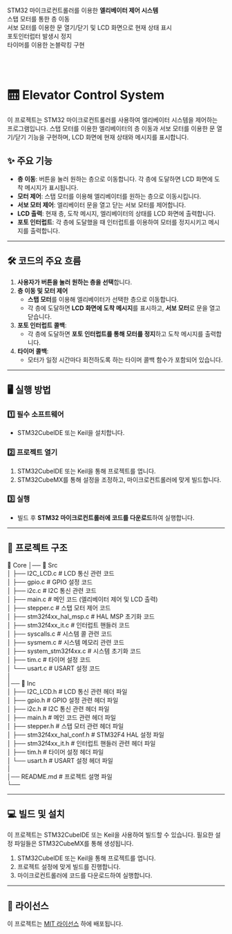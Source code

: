 <br><br>
STM32 마이크로컨트롤러를 이용한 **엘리베이터 제어 시스템**<br>
스탭 모터를 통한 층 이동<br>
서보 모터를 이용한 문 열기/닫기 및 LCD 화면으로 현재 상태 표시<br>
포토인터럽터 발생시 정지<br>
타이머를 이용한 논블락킹 구현<br>

<br><br>

# 🛗 Elevator Control System

이 프로젝트는 STM32 마이크로컨트롤러를 사용하여 엘리베이터 시스템을 제어하는 프로그램입니다. 스탭 모터를 이용한 엘리베이터의 층 이동과 서보 모터를 이용한 문 열기/닫기 기능을 구현하며, LCD 화면에 현재 상태와 메시지를 표시합니다.

## ✨ 주요 기능
- **층 이동**: 버튼을 눌러 원하는 층으로 이동합니다. 각 층에 도달하면 LCD 화면에 도착 메시지가 표시됩니다.
- **모터 제어**: 스탭 모터를 이용해 엘리베이터를 원하는 층으로 이동시킵니다.
- **서보 모터 제어**: 엘리베이터 문을 열고 닫는 서보 모터를 제어합니다.
- **LCD 출력**: 현재 층, 도착 메시지, 엘리베이터의 상태를 LCD 화면에 출력합니다.
- **포토 인터럽트**: 각 층에 도달했을 때 인터럽트를 이용하여 모터를 정지시키고 메시지를 출력합니다.

---

## 🛠 코드의 주요 흐름

1. **사용자가 버튼을 눌러 원하는 층을 선택**합니다.
2. **층 이동 및 모터 제어**
   - **스탭 모터**를 이용해 엘리베이터가 선택한 층으로 이동합니다.
   - 각 층에 도달하면 **LCD 화면에 도착 메시지**를 표시하고, **서보 모터**로 문을 열고 닫습니다.
3. **포토 인터럽트 콜백**:
   - 각 층에 도달하면 **포토 인터럽트를 통해 모터를 정지**하고 도착 메시지를 출력합니다.
4. **타이머 콜백**:
   - 모터가 일정 시간마다 회전하도록 하는 타이머 콜백 함수가 포함되어 있습니다.

---

## 🖥 실행 방법

### 1️⃣ 필수 소프트웨어
- STM32CubeIDE 또는 Keil을 설치합니다.

### 2️⃣ 프로젝트 열기
1. STM32CubeIDE 또는 Keil을 통해 프로젝트를 엽니다.
2. STM32CubeMX를 통해 설정을 조정하고, 마이크로컨트롤러에 맞게 빌드합니다.

### 3️⃣ 실행
- 빌드 후 **STM32 마이크로컨트롤러에 코드를 다운로드**하여 실행합니다.

---

## 📂 프로젝트 구조

📂 Core
│── 📂 Src  
│   ├── I2C_LCD.c                        # LCD 통신 관련 코드  
│   ├── gpio.c                           # GPIO 설정 코드  
│   ├── i2c.c                            # I2C 통신 관련 코드  
│   ├── main.c                           # 메인 코드 (엘리베이터 제어 및 LCD 출력)  
│   ├── stepper.c                        # 스탭 모터 제어 코드  
│   ├── stm32f4xx_hal_msp.c              # HAL MSP 초기화 코드  
│   ├── stm32f4xx_it.c                   # 인터럽트 핸들러 코드  
│   ├── syscalls.c                       # 시스템 콜 관련 코드  
│   ├── sysmem.c                         # 시스템 메모리 관련 코드  
│   ├── system_stm32f4xx.c               # 시스템 초기화 코드  
│   ├── tim.c                            # 타이머 설정 코드  
│   └── usart.c                          # USART 설정 코드  
│  
│── 📂 Inc  
│   ├── I2C_LCD.h                        # LCD 통신 관련 헤더 파일  
│   ├── gpio.h                           # GPIO 설정 관련 헤더 파일  
│   ├── i2c.h                            # I2C 통신 관련 헤더 파일  
│   ├── main.h                           # 메인 코드 관련 헤더 파일  
│   ├── stepper.h                        # 스탭 모터 관련 헤더 파일  
│   ├── stm32f4xx_hal_conf.h             # STM32F4 HAL 설정 파일  
│   ├── stm32f4xx_it.h                   # 인터럽트 핸들러 관련 헤더 파일  
│   ├── tim.h                            # 타이머 설정 헤더 파일  
│   └── usart.h                          # USART 설정 헤더 파일  
│  
│── README.md                            # 프로젝트 설명 파일  
└──


---

## 💻 빌드 및 설치

이 프로젝트는 STM32CubeIDE 또는 Keil을 사용하여 빌드할 수 있습니다. 필요한 설정 파일들은 STM32CubeMX를 통해 생성됩니다.

1. STM32CubeIDE 또는 Keil을 통해 프로젝트를 엽니다.
2. 프로젝트 설정에 맞게 빌드를 진행합니다.
3. 마이크로컨트롤러에 코드를 다운로드하여 실행합니다.

---

## 📜 라이선스

이 프로젝트는 [MIT 라이선스](LICENSE) 하에 배포됩니다.
